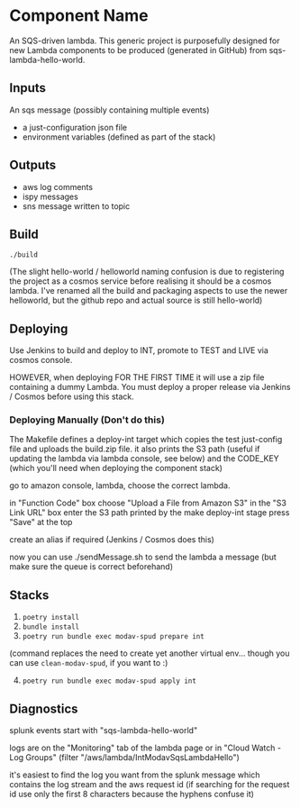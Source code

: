 # Component Name

An SQS-driven lambda. This generic project is purposefully designed for new Lambda components to be produced (generated in GitHub) from sqs-lambda-hello-world.

## Inputs

An sqs message (possibly containing multiple events)
- a just-configuration json file 
- environment variables (defined as part of the stack)

## Outputs 
- aws log comments
- ispy messages
- sns message written to topic

## Build

```
./build
```

(The slight hello-world / helloworld naming confusion is due to registering the project as a cosmos service before realising it should be a cosmos lambda. I've renamed all the build and packaging aspects to use the newer helloworld, but the github repo and actual source is still hello-world)

## Deploying

Use Jenkins to build and deploy to INT, promote to TEST and LIVE via cosmos console.

HOWEVER, when deploying FOR THE FIRST TIME it will use a zip file containing a dummy Lambda.
You must deploy a proper release via Jenkins / Cosmos before using this stack.

### Deploying Manually (Don't do this)


The Makefile defines a deploy-int target which copies the test just-config file and uploads the build.zip file. 
it also prints the S3 path (useful if updating the lambda via lambda console, see below)
and the CODE\_KEY (which you'll need when deploying the component stack)

go to amazon console, lambda, choose the correct lambda.

in "Function Code" box
choose "Upload a File from Amazon S3"
in the "S3 Link URL" box enter the S3 path printed by the make deploy-int stage
press "Save" at the top

create an alias if required (Jenkins / Cosmos does this)

now you can use ./sendMessage.sh to send the lambda a message (but make sure the queue is correct beforehand)

## Stacks

1. `poetry install`
2. `bundle install`
3. `poetry run bundle exec modav-spud prepare int`

(command replaces the need to create yet another virtual env... though
you can use `clean-modav-spud`, if you want to :)

4. `poetry run bundle exec modav-spud apply int`

## Diagnostics

splunk events start with "sqs-lambda-hello-world"

logs are on the "Monitoring" tab of the lambda page or in "Cloud Watch - Log Groups" (filter "/aws/lambda/IntModavSqsLambdaHello")

it's easiest to find the log you want from the splunk message which contains the log stream and the aws request id
(if searching for the request id use only the first 8 characters because the hyphens confuse it)
